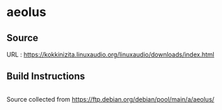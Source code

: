 # aeolus

## Source
URL : https://kokkinizita.linuxaudio.org/linuxaudio/downloads/index.html

## Build Instructions
```sh
```

Source collected from https://ftp.debian.org/debian/pool/main/a/aeolus/
